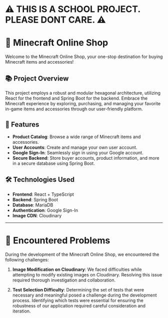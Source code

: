 # ⚠️ THIS IS A SCHOOL PROJECT. PLEASE DONT CARE. ⚠️
# 🛒 Minecraft Online Shop

Welcome to the Minecraft Online Shop, your one-stop destination for buying Minecraft items and accessories!

## 📚 Project Overview

This project employs a robust and modular hexagonal architecture, utilizing React for the frontend and Spring Boot for the backend. Embrace the Minecraft experience by exploring, purchasing, and managing your favorite in-game items and accessories through our user-friendly platform.

## 🚀 Features

- **Product Catalog**: Browse a wide range of Minecraft items and accessories.
- **User Accounts**: Create and manage your own user account.
- **Google Sign-In**: Seamlessly sign in using your Google account.
- **Secure Backend**: Store buyer accounts, product information, and more in a secure database using Spring Boot.

## 🛠️ Technologies Used

- **Frontend**: React + TypeScript
- **Backend**: Spring Boot
- **Database**: MariaDB
- **Authentication**: Google Sign-In
- **Image CDN**: Cloudinary

---

# 🚧 Encountered Problems

During the development of the Minecraft Online Shop, we encountered the following challenges:

1. **Image Modification on Cloudinary**: We faced difficulties while attempting to modify existing images on Cloudinary. Resolving this issue required thorough investigation and collaboration.

2. **Test Selection Difficulty**: Determining the set of tests that were necessary and meaningful posed a challenge during the development process. Identifying which tests were essential for ensuring the robustness of our application required careful consideration and iteration.
